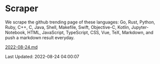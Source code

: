 # Scraper

We scrape the github trending page of these languages: Go, Rust, Python, Ruby, C++, C, Java, Shell, Makefile, Swift, Objective-C, Kotlin, Jupyter-Notebook, HTML, JavaScript, TypeScript, CSS, Vue, TeX, Markdown, and push a markdown result everyday.

[2022-08-24.md](https://github.com/yangwenmai/github-trending-backup/blob/master/2022-08-24.md)

Last Updated: 2022-08-24 04:00:07